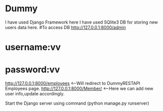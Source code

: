 # Dummy
I have used Django Framework here
I have used SQlite3 DB for storing new users data here.
#To access DB   http://127.0.0.1:8000/admin  

#               username:vv 
#               password:vv
http://127.0.0.1:8000/employees    <--Will redirect to DummyRESTAPI Employees page.
http://127.0.0.1:8000/Member/      <--Here we can add new user info,update accordingly.



Start the Django server   using command   (python manage.py runserver)
